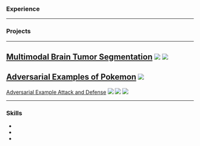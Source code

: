 ### Experience
---

### Projects
---
[Multimodal Brain Tumor Segmentation](https://github.com/as791/Multimodal-Brain-Tumor-Segmentation)
<img src="/images/mtbs-1.png?raw=true"/>
<img src="/images/mtbs-2.png?raw=true"/>
---
[Adversarial Examples of Pokemon](https://github.com/as791/Adversarial-Examples-of-Pokemon)
<img src="/images/aeop-1.png?raw=true"/>
---
[Adversarial Example Attack and Defense](https://github.com/as791/Adversarial-Example-Attack-and-Defense)
<img src="/images/fgsm-attack.png?raw=true"/>
<img src="/images/ifgsm-attack.png?raw=true"/>
<img src="/images/mifgsm-attack.png?raw=true"/>

---
### Skills
- 
-
-

